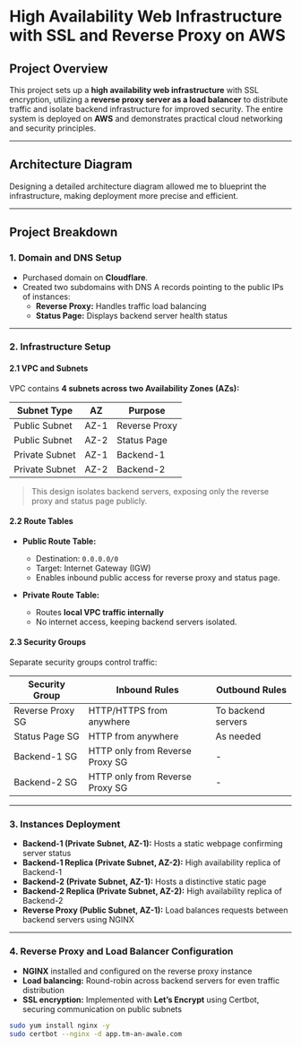 # High Availability Web Infrastructure with SSL and Reverse Proxy on AWS

## Project Overview
This project sets up a **high availability web infrastructure** with SSL encryption, utilizing a **reverse proxy server as a load balancer** to distribute traffic and isolate backend infrastructure for improved security. The entire system is deployed on **AWS** and demonstrates practical cloud networking and security principles.

---

## Architecture Diagram
Designing a detailed architecture diagram allowed me to blueprint the infrastructure, making deployment more precise and efficient.  


---

## Project Breakdown

### 1. Domain and DNS Setup
- Purchased domain on **Cloudflare**.  
- Created two subdomains with DNS A records pointing to the public IPs of instances:  
  - **Reverse Proxy:** Handles traffic load balancing  
  - **Status Page:** Displays backend server health status  

---

### 2. Infrastructure Setup

#### 2.1 VPC and Subnets
VPC contains **4 subnets across two Availability Zones (AZs):**

| Subnet Type     | AZ   | Purpose        |
|-----------------|------|----------------|
| Public Subnet   | AZ-1 | Reverse Proxy  |
| Public Subnet   | AZ-2 | Status Page    |
| Private Subnet  | AZ-1 | Backend-1      |
| Private Subnet  | AZ-2 | Backend-2      |

> This design isolates backend servers, exposing only the reverse proxy and status page publicly.

#### 2.2 Route Tables
- **Public Route Table:**  
  - Destination: `0.0.0.0/0`  
  - Target: Internet Gateway (IGW)  
  - Enables inbound public access for reverse proxy and status page.  

- **Private Route Table:**  
  - Routes **local VPC traffic internally**  
  - No internet access, keeping backend servers isolated.  

#### 2.3 Security Groups
Separate security groups control traffic:

| Security Group        | Inbound Rules                                    | Outbound Rules                   |
|----------------------|-------------------------------------------------|---------------------------------|
| Reverse Proxy SG      | HTTP/HTTPS from anywhere                        | To backend servers               |
| Status Page SG        | HTTP from anywhere                              | As needed                        |
| Backend-1 SG          | HTTP only from Reverse Proxy SG                 | -                               |
| Backend-2 SG          | HTTP only from Reverse Proxy SG                 | -                               |

---

### 3. Instances Deployment
- **Backend-1 (Private Subnet, AZ-1):** Hosts a static webpage confirming server status  
- **Backend-1 Replica (Private Subnet, AZ-2):** High availability replica of Backend-1  
- **Backend-2 (Private Subnet, AZ-1):** Hosts a distinctive static page  
- **Backend-2 Replica (Private Subnet, AZ-2):** High availability replica of Backend-2  
- **Reverse Proxy (Public Subnet, AZ-1):** Load balances requests between backend servers using NGINX  

---

### 4. Reverse Proxy and Load Balancer Configuration
- **NGINX** installed and configured on the reverse proxy instance  
- **Load balancing:** Round-robin across backend servers for even traffic distribution  
- **SSL encryption:** Implemented with **Let’s Encrypt** using Certbot, securing communication on public subnets  

```bash
sudo yum install nginx -y
sudo certbot --nginx -d app.tm-an-awale.com
